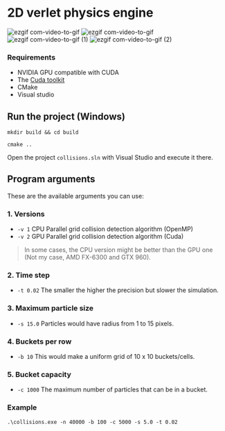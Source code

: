 # 2D verlet physics engine
![ezgif com-video-to-gif](https://github.com/MarcVivas/Verlet-2D-particle-physics-engine/assets/79216334/18d5b8a0-742d-4164-9e77-17bf0dec574c)
![ezgif com-video-to-gif](https://github.com/MarcVivas/Verlet-2D-particle-physics-engine/assets/79216334/2976280c-68f8-4afe-adb6-7a9affcb39f6)
![ezgif com-video-to-gif (1)](https://github.com/MarcVivas/Verlet-2D-particle-physics-engine/assets/79216334/fae2c647-7e34-4973-819c-859f80030364)
![ezgif com-video-to-gif (2)](https://github.com/MarcVivas/Verlet-2D-particle-physics-engine/assets/79216334/db47730f-9576-4374-84c6-65d0fd5c031c)


### Requirements
- NVIDIA GPU compatible with CUDA
- The [Cuda toolkit](https://developer.nvidia.com/cuda-toolkit)
- CMake
- Visual studio

## Run the project (Windows)
```
mkdir build && cd build
```
```
cmake ..
```
Open the project `collisions.sln` with Visual Studio and execute it there.

## Program arguments
These are the available arguments you can use:
### 1. Versions
- `-v 1` CPU Parallel grid collision detection algorithm (OpenMP)
- `-v 2` GPU Parallel grid collision detection algorithm (Cuda)
  
>In some cases, the CPU version might be better than the GPU one (Not my case, AMD FX-6300 and GTX 960).
### 2. Time step
- `-t 0.02` The smaller the higher the precision but slower the simulation. 
### 3. Maximum particle size
- `-s 15.0` Particles would have radius from 1 to 15 pixels.
### 4. Buckets per row
- `-b 10` This would make a uniform grid of 10 x 10 buckets/cells.
### 5. Bucket capacity
- `-c 1000` The maximum number of particles that can be in a bucket.
### Example
```
.\collisions.exe -n 40000 -b 100 -c 5000 -s 5.0 -t 0.02 
```
